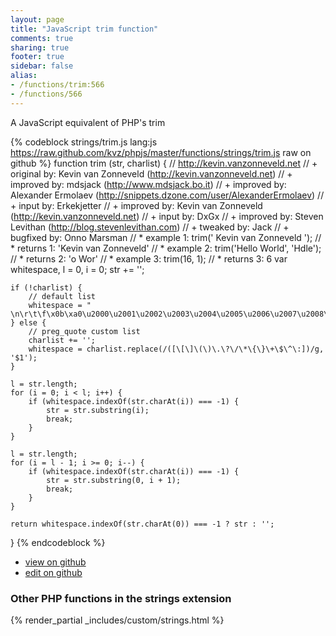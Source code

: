 ```yaml
---
layout: page
title: "JavaScript trim function"
comments: true
sharing: true
footer: true
sidebar: false
alias:
- /functions/trim:566
- /functions/566
---
```

<!-- Generated by Rakefile:build -->
A JavaScript equivalent of PHP's trim

{% codeblock strings/trim.js lang:js https://raw.github.com/kvz/phpjs/master/functions/strings/trim.js raw on github %}
function trim (str, charlist) {
    // http://kevin.vanzonneveld.net
    // +   original by: Kevin van Zonneveld (http://kevin.vanzonneveld.net)
    // +   improved by: mdsjack (http://www.mdsjack.bo.it)
    // +   improved by: Alexander Ermolaev (http://snippets.dzone.com/user/AlexanderErmolaev)
    // +      input by: Erkekjetter
    // +   improved by: Kevin van Zonneveld (http://kevin.vanzonneveld.net)
    // +      input by: DxGx
    // +   improved by: Steven Levithan (http://blog.stevenlevithan.com)
    // +    tweaked by: Jack
    // +   bugfixed by: Onno Marsman
    // *     example 1: trim('    Kevin van Zonneveld    ');
    // *     returns 1: 'Kevin van Zonneveld'
    // *     example 2: trim('Hello World', 'Hdle');
    // *     returns 2: 'o Wor'
    // *     example 3: trim(16, 1);
    // *     returns 3: 6
    var whitespace, l = 0,
        i = 0;
    str += '';

    if (!charlist) {
        // default list
        whitespace = " \n\r\t\f\x0b\xa0\u2000\u2001\u2002\u2003\u2004\u2005\u2006\u2007\u2008\u2009\u200a\u200b\u2028\u2029\u3000";
    } else {
        // preg_quote custom list
        charlist += '';
        whitespace = charlist.replace(/([\[\]\(\)\.\?\/\*\{\}\+\$\^\:])/g, '$1');
    }

    l = str.length;
    for (i = 0; i < l; i++) {
        if (whitespace.indexOf(str.charAt(i)) === -1) {
            str = str.substring(i);
            break;
        }
    }

    l = str.length;
    for (i = l - 1; i >= 0; i--) {
        if (whitespace.indexOf(str.charAt(i)) === -1) {
            str = str.substring(0, i + 1);
            break;
        }
    }

    return whitespace.indexOf(str.charAt(0)) === -1 ? str : '';
}
{% endcodeblock %}

 - [view on github](https://github.com/kvz/phpjs/blob/master/functions/strings/trim.js)
 - [edit on github](https://github.com/kvz/phpjs/edit/master/functions/strings/trim.js)

### Other PHP functions in the strings extension
{% render_partial _includes/custom/strings.html %}
